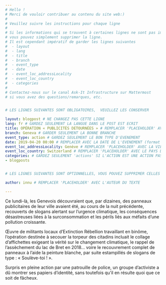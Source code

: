 ```yaml
---
# Hello !
# Merci de vouloir contribuer au contenu du site web:)
#
# Veuillez suivre les instructions pour chaque ligne
#
# Si les informations qui se trouvent à certaines lignes ne sont pas importantes
# vous pouvez simplement supprimer la ligne.
# Il est cependant impératif de garder les lignes suivantes
#  - layout
#  - lang
#  - title
#  - branch
#  - event_type
#  - date
#  - event_loc_addressLocality
#  - event_loc_country
#  - categories
#
# Contactez-nous sur le canal Ask-It Infrastructure sur Mattermost
# si vous avez des questions/remarques, etc.


# LES LIGNES SUIVANTES SONT OBLIGATOIRES,  VEUILLEZ LES CONSERVER

layout: blogpost # NE CHANGEZ PAS CETTE LIGNE
lang: fr # GARDEZ SEULEMENT LA LANGUE DANS LE POST EST ECRIT
title: OPÉRATION « PUBLICITÉS DETOURNÉES » # REMPLACER 'PLACEHOLDER' AVEC LE TITRE DE VOTRE POST
branch: Geneva # GARDER SEULEMENT LA BONNE BRANCHE
event_type: action # GARDEZ SEULEMENT LE BON TYPE D'EVENEMENT
date: 2019-04-20 00:00 # REMPLACER AVEC LA DATE DE L'EVENEMENT (format : AAAA-MM-JJ)
event_loc_addressLocality: Genève # REMPLACER 'PLACEHOLDER' AVEC LA VILLE DANS LAQUELLE L'EVENEMENT A LIEU
event_loc_country: Switzerland # REMPLACER 'PLACEHOLDER' AVEC LE PAYS DANS LAQUELLE L'EVENEMENT A LIEU
categories: # GARDEZ SEULEMENT 'actions' SI L'ACTION EST UNE ACTION PASSEE, 'events' SI C'EST UN EVENEMENT FUTUR
- blogposts


# LES LIGNES SUIVANTES SONT OPTIONNELLES, VOUS POUVEZ SUPPRIMER CELLES QUI NE VOUS INTERESSE PAS

author: innu # REMPLACER 'PLACEHOLDER' AVEC L'AUTEUR DU TEXTE

---
```


Ce lundi-là, les Genevois découvraient que, par dizaines, des panneaux publicitaires de leur ville avaient été, au cours de la nuit précédente, recouverts de slogans alertant sur l’urgence climatique, les conséquences désastreuses liées à la surconsommation et les périls liés aux méfaits d’une pollution croissante.

Œuvre de militants locaux d’Extinction Rébellion travaillant en binôme, l’opération destinée à secouer la torpeur des citadins incluait le collage d’affichettes exigeant la vérité sur le changement climatique, le rappel de l’assèchement du lac de Bret en 2018… voire le recouvrement complet de panneaux à l’aide la peinture blanche, par suite estampillés de slogans de type : « Soulève-toi ! ». 

Surpris en pleine action par une patrouille de police, un groupe d’activiste a dû montrer ses papiers d’identité, sans toutefois qu’il en résulte quoi que ce soit de fâcheux.
